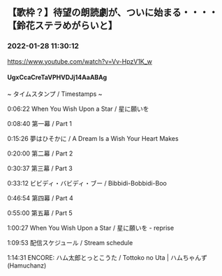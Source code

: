 ## 【歌枠？】待望の朗読劇が、ついに始まる・・・・【鈴花ステラめがらいと】
### 2022-01-28 11:30:12
https://www.youtube.com/watch?v=Vv-HpzV1K_w
#### UgxCcaCreTaVPHVDJj14AaABAg
~ タイムスタンプ / Timestamps ~

0:06:22	When You Wish Upon a Star / 星に願いを

0:08:40	第一幕 / Part 1

0:15:26	夢はひそかに / A Dream Is a Wish Your Heart Makes

0:20:00	第二幕 / Part 2

0:30:37	第三幕 / Part 3

0:33:12	ビビディ・バビディ・ブー / Bibbidi-Bobbidi-Boo

0:46:54	第四幕 / Part 4

0:55:00	第五幕 / Part 5

1:00:27	When You Wish Upon a Star / 星に願いを - reprise

1:09:53	配信スケジュール / Stream schedule

1:14:31	ENCORE: ハム太郎とっとこうた / Tottoko no Uta | ハムちゃんず (Hamuchanz)

